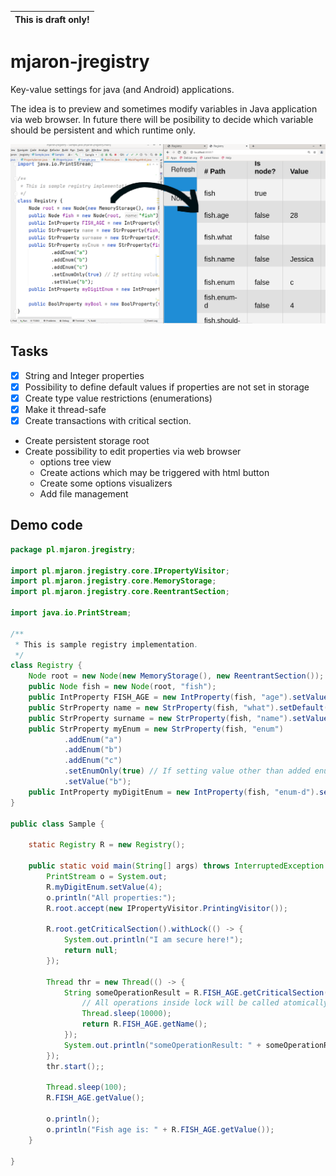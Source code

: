 

|This is draft only!|
|---|

# mjaron-jregistry

Key-value settings for java (and Android) applications.

The idea is to preview and sometimes modify variables in Java application via web browser.
In future there will be posibility to decide which variable should be persistent and which runtime only.

![mjaron-jregistry-screen-0](mjaron-jregistry-screen-0.png)


## Tasks

* [x] String and Integer properties
* [x] Possibility to define default values if properties are not set in storage
* [x] Create type value restrictions (enumerations) 
* [x] Make it thread-safe
* [x] Create transactions with critical section.
* Create persistent storage root
* Create possibility to edit properties via web browser
    * options tree view
    * Create actions which may be triggered with html button
    * Create some options visualizers
    * Add file management

## Demo code

```java
package pl.mjaron.jregistry;

import pl.mjaron.jregistry.core.IPropertyVisitor;
import pl.mjaron.jregistry.core.MemoryStorage;
import pl.mjaron.jregistry.core.ReentrantSection;

import java.io.PrintStream;

/**
 * This is sample registry implementation.
 */
class Registry {
    Node root = new Node(new MemoryStorage(), new ReentrantSection());
    public Node fish = new Node(root, "fish");
    public IntProperty FISH_AGE = new IntProperty(fish, "age").setValue(28);
    public StrProperty name = new StrProperty(fish, "what").setDefault("Fish");
    public StrProperty surname = new StrProperty(fish, "name").setValue("Jessica");
    public StrProperty myEnum = new StrProperty(fish, "enum")
            .addEnum("a")
            .addEnum("b")
            .addEnum("c")
            .setEnumOnly(true) // If setting value other than added enum - a RuntimeException will be thrown.
            .setValue("b");
    public IntProperty myDigitEnum = new IntProperty(fish, "enum-d").setEnumOnly(true).addEnum(4).addEnum(6).addEnum(8);
}

public class Sample {

    static Registry R = new Registry();

    public static void main(String[] args) throws InterruptedException {
        PrintStream o = System.out;
        R.myDigitEnum.setValue(4);
        o.println("All properties:");
        R.root.accept(new IPropertyVisitor.PrintingVisitor());

        R.root.getCriticalSection().withLock(() -> {
            System.out.println("I am secure here!");
            return null;
        });

        Thread thr = new Thread(() -> {
            String someOperationResult = R.FISH_AGE.getCriticalSection().withLock(() -> {
                // All operations inside lock will be called atomically.
                Thread.sleep(10000);
                return R.FISH_AGE.getName();
            });
            System.out.println("someOperationResult: " + someOperationResult);
        });
        thr.start();;

        Thread.sleep(100);
        R.FISH_AGE.getValue();

        o.println();
        o.println("Fish age is: " + R.FISH_AGE.getValue());
    }

}

```
